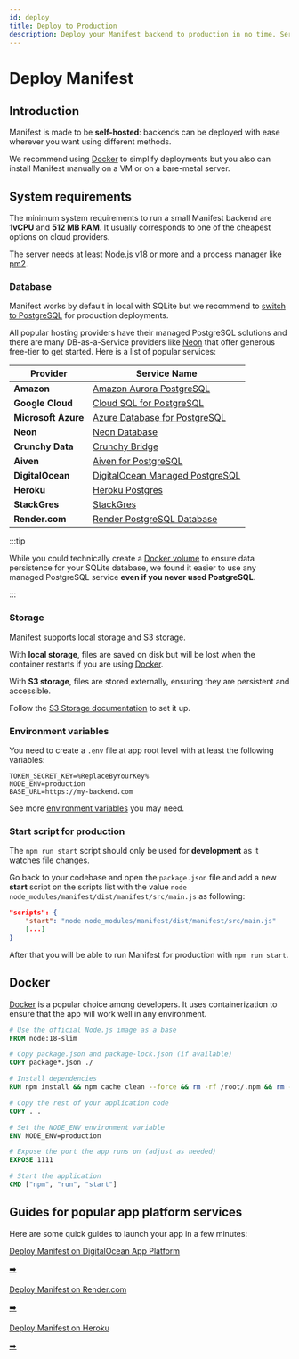 ```yaml
---
id: deploy
title: Deploy to Production
description: Deploy your Manifest backend to production in no time. Server, Databases and Storage options. Deploy on popular cloud providers and use Docker image.
---
```


# Deploy Manifest

## Introduction

Manifest is made to be **self-hosted**: backends can be deployed with ease wherever you want using different methods.

We recommend using [Docker](#docker) to simplify deployments but you also can install Manifest manually on a VM or on a bare-metal server.

## System requirements

The minimum system requirements to run a small Manifest backend are **1vCPU** and **512 MB RAM**. It usually corresponds to one of the cheapest options on cloud providers.

The server needs at least [Node.js v18 or more](https://nodejs.org/fr) and a process manager like [pm2](https://github.com/Unitech/pm2/).

### Database

Manifest works by default in local with SQLite but we recommend to [switch to PostgreSQL](./config.md#database) for production deployments.

All popular hosting providers have their managed PostgreSQL solutions and there are many DB-as-a-Service providers like [Neon](https://neon.tech/) that offer generous free-tier to get started. Here is a list of popular services:

| Provider            | Service Name                                                                                          |
| ------------------- | ----------------------------------------------------------------------------------------------------- |
| **Amazon**          | [Amazon Aurora PostgreSQL](https://aws.amazon.com/rds/aurora/features/)                               |
| **Google Cloud**    | [Cloud SQL for PostgreSQL](https://cloud.google.com/sql/docs/postgres)                                |
| **Microsoft Azure** | [Azure Database for PostgreSQL](https://azure.microsoft.com/en-us/products/postgresql/)               |
| **Neon**            | [Neon Database](https://neon.tech/)                                                                   |
| **Crunchy Data**    | [Crunchy Bridge](https://www.crunchydata.com/products/crunchy-bridge)                                 |
| **Aiven**           | [Aiven for PostgreSQL](https://aiven.io/postgresql)                                                   |
| **DigitalOcean**    | [DigitalOcean Managed PostgreSQL](https://www.digitalocean.com/products/managed-databases-postgresql) |
| **Heroku**          | [Heroku Postgres](https://heroku.com/postgres)                                                        |
| **StackGres**       | [StackGres](https://stackgres.io/)                                                                    |
| **Render.com**      | [Render PostgreSQL Database](https://render.com/docs/postgresql-creating-connecting)                  |

:::tip

While you could technically create a [Docker volume](https://docs.docker.com/engine/storage/volumes/) to ensure data persistence for your SQLite database, we found it easier to use any managed PostgreSQL service **even if you never used PostgreSQL**.

:::

### Storage

Manifest supports local storage and S3 storage.

With **local storage**, files are saved on disk but will be lost when the container restarts if you are using [Docker](https://www.docker.com/).

With **S3 storage**, files are stored externally, ensuring they are persistent and accessible.

Follow the [S3 Storage documentation](./s3-storage) to set it up.

### Environment variables

You need to create a `.env` file at app root level with at least the following variables:

```env title=".env"
TOKEN_SECRET_KEY=%ReplaceByYourKey%
NODE_ENV=production
BASE_URL=https://my-backend.com
```

See more [environment variables](./config.md#general-variables) you may need.

### Start script for production

The `npm run start` script should only be used for **development** as it watches file changes.

Go back to your codebase and open the `package.json` file and add a new **start** script on the scripts list with the value `node node_modules/manifest/dist/manifest/src/main.js` as following:

```json title="package.json"
"scripts": {
    "start": "node node_modules/manifest/dist/manifest/src/main.js"
    [...]
}
```

After that you will be able to run Manifest for production with `npm run start`.

## Docker

[Docker](https://www.docker.com/) is a popular choice among developers. It uses containerization to ensure that the app will work well in any environment.

```dockerfile title="Dockerfile"
# Use the official Node.js image as a base
FROM node:18-slim

# Copy package.json and package-lock.json (if available)
COPY package*.json ./

# Install dependencies
RUN npm install && npm cache clean --force && rm -rf /root/.npm && rm -rf /tmp/*

# Copy the rest of your application code
COPY . .

# Set the NODE_ENV environment variable
ENV NODE_ENV=production

# Expose the port the app runs on (adjust as needed)
EXPOSE 1111

# Start the application
CMD ["npm", "run", "start"]
```

## Guides for popular app platform services

Here are some quick guides to launch your app in a few minutes:

<div class="card-container">
  <a href="https://manifest.build/integrations/digital-ocean" class="card">
    <p>Deploy Manifest on DigitalOcean App Platform</p>
    <span>➡️</span>
  </a>
    
  <a href="https://manifest.build/integrations/render" class="card">
    <p>Deploy Manifest on Render.com</p>
    <span>➡️</span>
  </a>
  
  <a href="https://manifest.build/integrations/heroku" class="card">
    <p>Deploy Manifest on Heroku</p>
    <span>➡️</span>
  </a>
</div>
